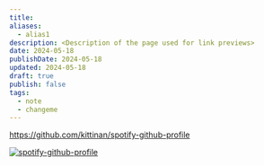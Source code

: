 ```yaml
---
title: 
aliases:
  - alias1
description: <Description of the page used for link previews>
date: 2024-05-18
publishDate: 2024-05-18
updated: 2024-05-18
draft: true
publish: false
tags:
  - note
  - changeme
---
```


https://github.com/kittinan/spotify-github-profile

[![spotify-github-profile](https://spotify-github-profile.vercel.app/api/view?uid=zoylendt&cover_image=true&theme=default&show_offline=false&background_color=121212&interchange=true&bar_color=53b14f&bar_color_cover=true)](https://spotify-github-profile.vercel.app/api/view?uid=zoylendt&redirect=true)

